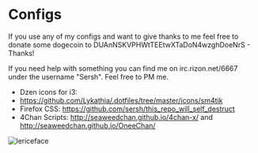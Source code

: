 Configs
=========
If you use any of my configs and want to give thanks to me feel free to donate some dogecoin to DUAnNSKVPHWtTEEtwXTaDoN4wzghDoeNrS - Thanks!

If you need help with something you can find me on irc.rizon.net/6667 under the username "Sersh". Feel free to PM me.

* Dzen icons for i3:
* https://github.com/Lykathia/.dotfiles/tree/master/icons/sm4tik
* Firefox CSS: https://github.com/sersh/this_repo_will_self_destruct
* 4Chan Scripts: http://seaweedchan.github.io/4chan-x/ and http://seaweedchan.github.io/OneeChan/

![lericeface](http://a.pomf.se/la73q.png)
